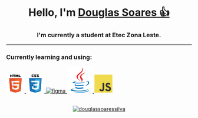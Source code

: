 <strong><h1 align="center">Hello, I'm <a href="">Douglas Soares 👍</h1></a> </strong>
<h3 align="center">I'm currently a student at Etec Zona Leste.</h3>

<hr>
<h3 align="left">Currently learning and using:</h3>
<p align="left"> <a href="https://www.w3.org/html/" target="_blank" rel="noreferrer"> <img src="https://raw.githubusercontent.com/devicons/devicon/master/icons/html5/html5-original-wordmark.svg" alt="html5" width="50" height="50"/> </a> </a> <a href="https://www.w3schools.com/css/" target="_blank" rel="noreferrer"> <img src="https://raw.githubusercontent.com/devicons/devicon/master/icons/css3/css3-original-wordmark.svg" alt="css3" width="50" height="50"/> </a> <a href="https://www.figma.com/" target="_blank" rel="noreferrer"> <img src="https://www.vectorlogo.zone/logos/figma/figma-icon.svg" alt="figma" width="50" height="50"/><a href="https://www.java.com" target="_blank" rel="noreferrer"> <img src="https://raw.githubusercontent.com/devicons/devicon/master/icons/java/java-original.svg" alt="java" width="70" height="70"/> </a> <a href="https://developer.mozilla.org/en-US/docs/Web/JavaScript" target="_blank" rel="noreferrer"> <img src="https://raw.githubusercontent.com/devicons/devicon/master/icons/javascript/javascript-original.svg" alt="javascript" width="50" height="50"/> </a> </p>

 </div>
<br>
<div align="center">
  <a href="https://github.com/DouglasSoaresSilva">
    <img align="center" src="https://github-readme-stats.vercel.app/api?username=douglassoaressilva&show_icons=true&locale=en" alt="douglassoaressilva"
  </a>
</div>
